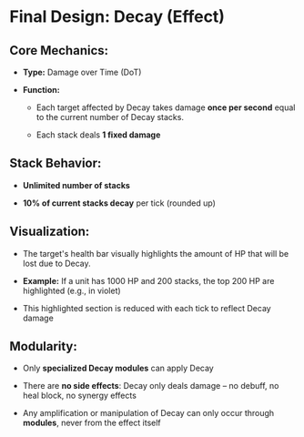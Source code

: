 # Final Design: Decay (Effect)

## Core Mechanics:

- **Type:** Damage over Time (DoT)
    
- **Function:**
    
    - Each target affected by Decay takes damage **once per second** equal to the current number of Decay stacks.
        
    - Each stack deals **1 fixed damage**
        

## Stack Behavior:

- **Unlimited number of stacks**
    
- **10% of current stacks decay** per tick (rounded up)
    

## Visualization:

- The target's health bar visually highlights the amount of HP that will be lost due to Decay.
    
- **Example:** If a unit has 1000 HP and 200 stacks, the top 200 HP are highlighted (e.g., in violet)
    
- This highlighted section is reduced with each tick to reflect Decay damage
    

## Modularity:

- Only **specialized Decay modules** can apply Decay
    
- There are **no side effects**: Decay only deals damage – no debuff, no heal block, no synergy effects
    
- Any amplification or manipulation of Decay can only occur through **modules**, never from the effect itself